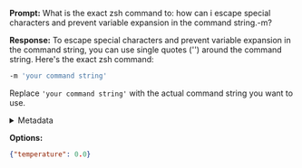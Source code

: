 **Prompt:**
What is the exact zsh command to: how can i escape special characters and prevent variable expansion in the command string.-m?

**Response:**
To escape special characters and prevent variable expansion in the command string, you can use single quotes ('') around the command string. Here's the exact zsh command:

```zsh
-m 'your command string'
```

Replace `'your command string'` with the actual command string you want to use.

<details><summary>Metadata</summary>

- Duration: 2050 ms
- Datetime: 2023-08-19T15:18:15.081124
- Model: gpt-3.5-turbo-0613

</details>

**Options:**
```json
{"temperature": 0.0}
```

